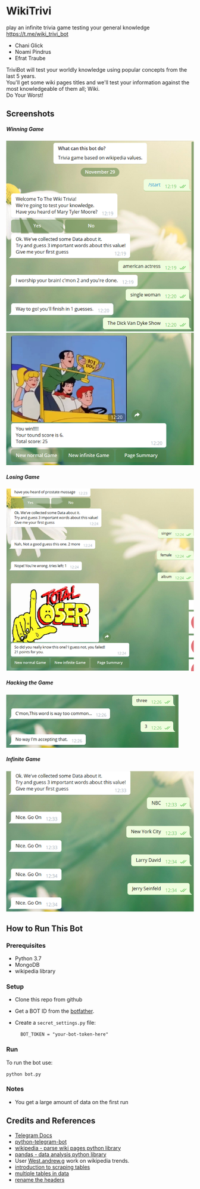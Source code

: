 # WikiTrivi
play an infinite trivia game testing your general knowledge <https://t.me/wiki_trivi_bot>

* Chani Glick
* Noami Pindrus
* Efrat Traube

TriviBot will test your worldly knowledge using popular concepts from the last 5 years. 
<br />You'll get some wiki pages titles and we'll test your information against the most knowledgeable of them all; Wiki.
<br />Do Your Worst!

## Screenshots

##### Winning Game
![GUESS_WORD](screenshots/win1.png)![GUESS_WORD](screenshots/win2.png)
##### Losing Game
![GUESS_WORD](screenshots/loser_game.png)
##### Hacking the Game
![GUESS_HACKS](screenshots/try_hacking_values.png)
##### Infinite Game
![NEW_GAME](screenshots/infinite.png)

## How to Run This Bot

### Prerequisites
* Python 3.7
* MongoDB
* wikipedia library

### Setup
* Clone this repo from github
* Get a BOT ID from the [botfather](https://telegram.me/BotFather).
* Create a `secret_settings.py` file:

        BOT_TOKEN = "your-bot-token-here"

### Run
To run the bot use:

    python bot.py

### Notes
* You get a large amount of data on the first run 


## Credits and References
* [Telegram Docs](https://core.telegram.org/bots)
* [python-telegram-bot](https://github.com/python-telegram-bot/python-telegram-bot)
* [wikipedia - parse wiki pages python library](https://github.com/goldsmith/Wikipedia)
* [pandas - data analysis python library](https://github.com/pandas-dev/pandas)
* User [West.andrew.g](https://en.wikipedia.org/wiki/User:West.andrew.g) work on wikipedia trends.
* [introduction to scraping tables](https://qxf2.com/blog/web-scraping-using-python/)
* [multiple tables in data](https://www.reddit.com/r/learnpython/comments/6tbrsz/pandas_dataframe_to_csv_attribute_error/)
* [rename the headers](https://chrisalbon.com/python/data_wrangling/pandas_rename_column_headers/)
